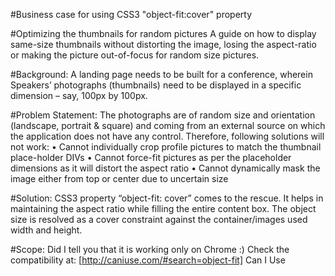 #Business case for using CSS3 "object-fit:cover" property

#Optimizing the thumbnails for random pictures
A guide on how to display same-size thumbnails without distorting the image, losing the aspect-ratio or making the picture out-of-focus for random size pictures.

#Background:
A landing page needs to be built for a conference, wherein Speakers’ photographs (thumbnails) need to be displayed in a specific dimension – say, 100px by 100px.

#Problem Statement:
The photographs are of random size and orientation (landscape, portrait & square) and coming from an external source on which the application does not have any control. Therefore, following solutions will not work:
•	Cannot individually crop profile pictures to match the thumbnail place-holder DIVs
•	Cannot force-fit pictures as per the placeholder dimensions as it will distort the aspect ratio
•	Cannot dynamically mask the image either from top or center due to uncertain size

#Solution:
CSS3 property “object-fit: cover” comes to the rescue. It helps in maintaining the aspect ratio while filling the entire content box. The object size is resolved as a cover constraint against the container/images used width and height.

#Scope:
Did I tell you that it is working only on Chrome :)
Check the compatibility at: [http://caniuse.com/#search=object-fit] Can I Use